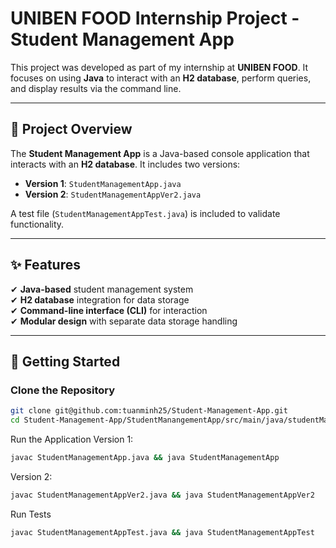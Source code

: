# UNIBEN FOOD Internship Project - Student Management App

This project was developed as part of my internship at **UNIBEN FOOD**. It focuses on using **Java** to interact with an **H2 database**, perform queries, and display results via the command line.

---

## 📌 Project Overview

The **Student Management App** is a Java-based console application that interacts with an **H2 database**. It includes two versions:

- **Version 1**: `StudentManagementApp.java`
- **Version 2**: `StudentManagementAppVer2.java`

A test file (`StudentManagementAppTest.java`) is included to validate functionality.

---

## ✨ Features

✔ **Java-based** student management system  
✔ **H2 database** integration for data storage  
✔ **Command-line interface (CLI)** for interaction  
✔ **Modular design** with separate data storage handling  

---

## 🚀 Getting Started

### Clone the Repository  
```sh
git clone git@github.com:tuanminh25/Student-Management-App.git
cd Student-Management-App/StudentManangementApp/src/main/java/studentManagementApp
```

Run the Application
Version 1:
```sh
javac StudentManagementApp.java && java StudentManagementApp
```

Version 2:

```sh
javac StudentManagementAppVer2.java && java StudentManagementAppVer2
```

Run Tests
```sh
javac StudentManagementAppTest.java && java StudentManagementAppTest
```

